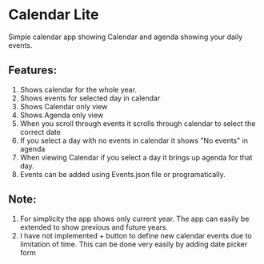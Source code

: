 # Calendar Lite
Simple calendar app showing Calendar and agenda showing your daily events.

## Features:
1. Shows calendar for the whole year. 
2. Shows events for selected day in calendar
3. Shows Calendar only view
4. Shows Agenda only view
5. When you scroll through events it scrolls through calendar to select the correct date
6. If you select a day with no events in calendar it shows "No events" in agenda
7. When viewing Calendar if you select a day it brings up agenda for that day.
8. Events can be added using Events.json file or programatically.

## Note:
1. For simplicity the app shows only current year. The app can easily be extended to show previous and future years.
2. I have not implemented + button to define new calendar events due to limitation of time. This can be done very easily by adding date picker form


